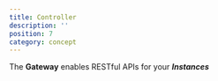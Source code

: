 ```yaml
---
title: Controller
description: ''
position: 7
category: concept
---
```


The **Gateway** enables RESTful APIs for your ***Instances***

